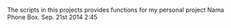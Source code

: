 The scripts in this projects provides functions for my personal project Nama Phone Box. 
Sep. 21st 2014 2:45
